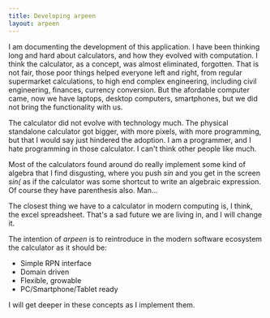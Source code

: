 ```yaml
---
title: Developing arpeen
layout: arpeen
---
```

I am documenting the development of this application. I have been thinking
long and hard about calculators, and how they evolved with computation. I
think the calculator, as a concept, was almost eliminated, forgotten. That is
not fair, those poor things helped everyone left and right, from regular
supermarket calculations, to high end complex engineering, including civil
engineering, finances, currency conversion. But the afordable computer came,
now we have laptops, desktop computers, smartphones, but we did not bring the
functionality with us.

The calculator did not evolve with technology much. The physical standalone
calculator got bigger, with more pixels, with more programming, but that I
would say just hindered the adoption. I am a programmer, and I hate
programming in those calculator. I can't think other people like much.

Most of the calculators found around do really implement some kind of algebra
that I find disgusting, where you push _sin_ and you get in the screen _sin(_
as if the calculator was some shortcut to write an algebraic expression.
Of course they have parenthesis also. Man...

The closest thing we have to a calculator in modern computing is, I think,
the excel spreadsheet. That's a sad future we are living in, and I will
change it.

The intention of *arpeen* is to reintroduce in the modern software ecosystem
the calculator as it should be:

 - Simple RPN interface
 - Domain driven
 - Flexible, growable
 - PC/Smartphone/Tablet ready

I will get deeper in these concepts as I implement them.
